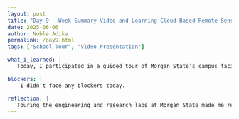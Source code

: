 ```yaml
---
layout: post
title: "Day 9 – Week Summary Video and Learning Cloud-Based Remote Sensing"
date: 2025-06-06
author: Noble Adike
permalink: /day9.html
tags: ["School Tour", "Video Presentation"]

what_i_learned: |
   Today, I participated in a guided tour of Morgan State’s campus facilities I learnt about where other labs and work take place in the school. With my group, I helped assign specific roles for tomorrow’s video presentation. I met with my graduate student mentor, who clarified the technical methods—particularly sensor calibration and LoRaWAN network setups—that we’ll be using in our smart waste management system. I was able to learn more about why we are doing the project we are doing. We also celebrated the birthday of a new engineer I met named Julius.

blockers: |
    I didn’t face any blockers today.

reflection: |
   Touring the engineering and research labs at Morgan State made me realize how well-equipped the school is to conduct innovative research. Hopefully we can take advantage of the resources available. Assigning clear roles for the video presentation gave me confidence that our group can produce an informative overview of our project. My conversation with our graduate mentor deepened my understanding of the technical methods we are using especially around sensor integration and network reliability and reinforced why our research is meaningful. Celebrating Engineer Julius’s birthday was fun, he seemed like a genuinely funny person. Overall, today made me more knowledgeable about what Morgan State University Institution offers and renewed my enthusiasm for advancing our smart waste management initiative.
---
```


